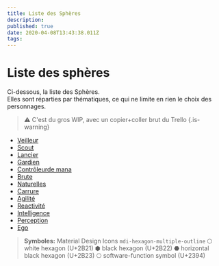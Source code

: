 ```yaml
---
title: Liste des Sphères
description: 
published: true
date: 2020-04-08T13:43:38.011Z
tags: 
---
```


# Liste des sphères

Ci-dessous, la liste des Sphères.  
Elles sont réparties par thématiques, ce qui ne limite en rien le choix des personnages. 

> ⚠️ C'est du gros WIP, avec un copier+coller brut du Trello
{.is-warning}

- [Veilleur](../sphères-liste/veilleur)
- [Scout](scout)
- [Lancier](lancier)
- [Gardien](gardien)
- [Contrôleurde mana](controleur-de-mana)
- [Brute](brute)
- [Naturelles](naturelles)
- [Carrure](carrure)
- [Agilité](agilite)
- [Reactivité](reactivite)
- [Intelligence](intelligence)
- [Perception](perception)
- [Ego](ego)

> **Symboles:**
<i class="mdi mdi-hexagon-multiple-outline"></i>  Material Design Icons `mdi-hexagon-multiple-outline`
⬡ white hexagon (U+2B21)
⬢ black hexagon (U+2B22)
⬣ horizontal black hexagon (U+2B23)
⎔ software-function symbol (U+2394)

